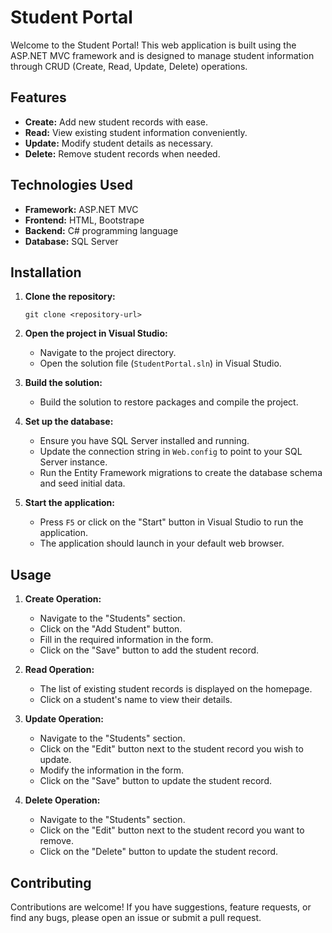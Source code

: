 # Student Portal

Welcome to the Student Portal! This web application is built using the ASP.NET MVC framework and is designed to manage student information through CRUD (Create, Read, Update, Delete) operations. 

## Features

- **Create:** Add new student records with ease.
- **Read:** View existing student information conveniently.
- **Update:** Modify student details as necessary.
- **Delete:** Remove student records when needed.

## Technologies Used

- **Framework:** ASP.NET MVC
- **Frontend:** HTML, Bootstrape
- **Backend:** C# programming language
- **Database:** SQL Server

## Installation

1. **Clone the repository:**

    ```
    git clone <repository-url>
    ```

2. **Open the project in Visual Studio:**

    - Navigate to the project directory.
    - Open the solution file (`StudentPortal.sln`) in Visual Studio.

3. **Build the solution:**

    - Build the solution to restore packages and compile the project.

4. **Set up the database:**

    - Ensure you have SQL Server installed and running.
    - Update the connection string in `Web.config` to point to your SQL Server instance.
    - Run the Entity Framework migrations to create the database schema and seed initial data.

5. **Start the application:**

    - Press `F5` or click on the "Start" button in Visual Studio to run the application.
    - The application should launch in your default web browser.

## Usage

1. **Create Operation:**
    - Navigate to the "Students" section.
    - Click on the "Add Student" button.
    - Fill in the required information in the form.
    - Click on the "Save" button to add the student record.

2. **Read Operation:**
    - The list of existing student records is displayed on the homepage.
    - Click on a student's name to view their details.

3. **Update Operation:**
    - Navigate to the "Students" section.
    - Click on the "Edit" button next to the student record you wish to update.
    - Modify the information in the form.
    - Click on the "Save" button to update the student record.

4. **Delete Operation:**
    - Navigate to the "Students" section.
    - Click on the "Edit" button next to the student record you want to remove.
    - Click on the "Delete" button to update the student record.

## Contributing

Contributions are welcome! If you have suggestions, feature requests, or find any bugs, please open an issue or submit a pull request.

